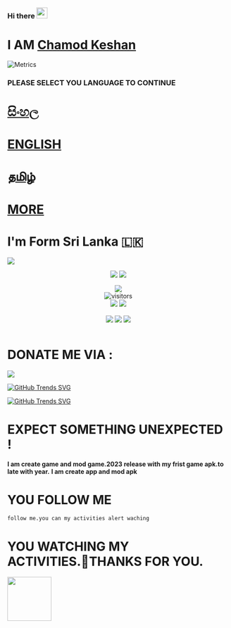 ### Hi there <img src="https://raw.githubusercontent.com/MartinHeinz/MartinHeinz/master/wave.gif" width="25px">

# I AM [Chamod Keshan](https://github.com/ChamodKeshan) 

![Metrics](https://avatars.githubusercontent.com/u/98629920?v=4)


### PLEASE SELECT YOU LANGUAGE TO CONTINUE



   
   # [සිංහල](https://github.com/ChamodKeshan/ChamodKeshan/tree/master/Language.menu/SI)
   
   
   
   # [ENGLISH](https://github.com/ChamodKeshan/ChamodKeshan/tree/master/Language.menu/EN)
   
   
   
   # [தமிழ்](https://github.com/ChamodKeshan/ChamodKeshan/tree/master/Language.menu/TAMIL)



   # [MORE](https://github.com/ChamodKeshan/ChamodKeshan/tree/master/Language.menu/README.md)


# I'm Form Sri Lanka 🇱🇰
<img src="https://img.shields.io/badge/CODE%20MASTER-EXPECT%20SL-brightgreen?style=flat-square&logo=appveyor">
<br>
<p align="center">
<img src="https://github-readme-stats.vercel.app/api?username=ChamodKeshan&show_icons=true&theme=cobalt">
</a>
<img src="http://github-readme-streak-stats.herokuapp.com?user=ChamodKeshan&theme=dark&https://git.io/streak-stats">
<br>
<p align="center">
<a href="https://hits.seeyoufarm.com"><img src="https://hits.seeyoufarm.com/api/count/incr/badge.svg?url=https%3A%2F%2Fgithub.com%2FChamodKeshan&count_bg=%2379C83D&title_bg=%23555555&icon=&icon_color=%23E7E7E7&title=hits&edge_flat=false"/></a>
<br>
<img align="center" alt="visitors" src="https://visitor-badge.glitch.me/badge?page_id=ChamodKeshan-admin"/></a>
<br>
<img src="https://img.shields.io/github/followers/ChamodKeshan?label=Follow%20Me&style=social"]"https://github.com/ChamodKeshan"
</p>
<img src="https://komarev.com/ghpvc/?username=ChamodKeshan&color=111111">  
<p align="center">

<p align="center"<a
<a href="https://github.com/ChamodKeshan/QueenAlexa" ><img align="center" src="https://github-readme-stats.vercel.app/api/pin/?username=ChamodKeshan&repo=QueenAlexa&theme=chartreuse-dark"></a>
<a href="https://github.com/ChamodKeshan/Queen-Alexa" ><img align="center" src="https://github-readme-stats.vercel.app/api/pin/?username=ChamodKeshan&repo=Queen-Alexa&theme=chartreuse-dark"></a> <a href="https://github.com/chamodkeshan/booster-queena" ><a href="https://github.com/ChamodKeshan/booster-queena" >
<a href="https://github.com/ChamodKeshan/booster-queena" ><img align="center" src="https://github-readme-stats.vercel.app/api/pin/?username=ChamodKeshan&repo=booster-queena&theme=chartreuse-dark"></a> 

  <br>
  <br>
  
# DONATE ME VIA :
  
<a href="https://www.buymeacoffee.com/ChamodKeshan"><img src="https://img.icons8.com/color-glass/64/000000/coffee.png"/>
 
[![GitHub Trends SVG](https://api.githubtrends.io/user/svg/ChamodKeshan/langs?time_range=one_year&loc_metric=changed&compact=True&theme=dark)](https://githubtrends.io)</p>

[![GitHub Trends SVG](https://api.githubtrends.io/user/svg/ChamodKeshan/repos?time_range=one_year&include_private=True&loc_metric=changed&theme=synthwaves)](https://githubtrends.io)
<br>
  
# EXPECT SOMETHING UNEXPECTED !
   
   
   ****I am create game and mod game.2023 release with my frist game apk.to late with year.****
   ****I am create app and mod apk****

 
 # YOU FOLLOW ME
   ````test
   follow me.you can my activities alert waching
   ````
   
   
   
   # YOU WATCHING MY ACTIVITIES.🔗THANKS FOR YOU.

<img src="https://c.tenor.com/-169fSymeTgAAAAi/anime-girl.gif" width="100">
